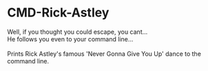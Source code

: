 # CMD-Rick-Astley
Well, if you thought you could escape, you cant... <br>
He follows you even to your command line...
<br>
<br>
Prints Rick Astley's famous 'Never Gonna Give You Up' dance to the command line.
